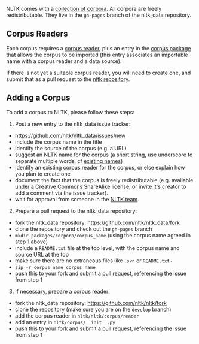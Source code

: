 NLTK comes with a [collection of corpora](http://www.nltk.org/nltk_data/). All corpora are freely redistributable. They live in the `gh-pages` branch of the nltk_data repository.

## Corpus Readers

Each corpus requires a [corpus reader](https://github.com/nltk/nltk/tree/develop/nltk/corpus/reader), plus an entry in the [corpus package](https://github.com/nltk/nltk/blob/develop/nltk/corpus/__init__.py) that allows the corpus to be imported (this entry associates an importable name with a corpus reader and a data source).

If there is not yet a suitable corpus reader, you will need to create one, and submit that as a pull request to the [nltk repository](https://github.com/nltk/nltk).

## Adding a Corpus

To add a corpus to NLTK, please follow these steps:

1. Post a new entry to the nltk_data issue tracker:
  * https://github.com/nltk/nltk_data/issues/new
  * include the corpus name in the title
  * identify the source of the corpus (e.g. a URL)
  * suggest an NLTK name for the corpus (a short string, use underscore to separate multiple words, cf [existing names](https://github.com/nltk/nltk_data/tree/gh-pages/packages/corpora))
  * identify an existing corpus reader for the corpus, or else explain how you plan to create one
  * document the fact that the corpus is freely redistributable (e.g. available under a Creative Commons ShareAlike license; or invite it's creator to add a comment via the issue tracker).
  * wait for approval from someone in the [NLTK team](https://github.com/orgs/nltk/teams/team-nltk).
2. Prepare a pull request to the nltk_data repository:
  * fork the nltk_data repository: https://github.com/nltk/nltk_data/fork
  * clone the repository and check out the `gh-pages` branch
  * `mkdir packages/corpora/corpus_name` (using the corpus name agreed in step 1 above)
  * include a `README.txt` file at the top level, with the corpus name and source URL at the top
  * make sure there are no extraneous files like `.svn` or `README.txt~`
  * `zip -r corpus_name corpus_name`
  * push this to your fork and submit a pull request, referencing the issue from step 1
3. If necessary, prepare a corpus reader:
  * fork the nltk_data repository: https://github.com/nltk/nltk/fork
  * clone the repository (make sure you are on the `develop` branch)
  * add the corpus reader in `nltk/nltk/corpus/reader`
  * add an entry in `nltk/corpus/__init__.py`
  * push this to your fork and submit a pull request, referencing the issue from step 1
